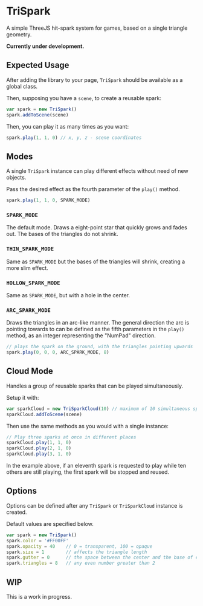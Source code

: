 # TriSpark

A simple ThreeJS hit-spark system for games, based on a single triangle geometry.

__Currently under development.__

## Expected Usage

After adding the library to your page, `TriSpark` should be available as a global class.

Then, supposing you have a `scene`, to create a reusable spark:

```javascript
var spark = new TriSpark()
spark.addToScene(scene)
```

Then, you can play it as many times as you want:

```javascript
spark.play(1, 1, 0) // x, y, z - scene coordinates
```

## Modes

A single `TriSpark` instance can play different effects without need of new objects.

Pass the desired effect as the fourth parameter of the `play()` method.

```javascript
spark.play(1, 1, 0, SPARK_MODE)
```

### `SPARK_MODE`

The default mode. Draws a eight-point star that quickly grows and fades out. The bases of the triangles do not shrink.

### `THIN_SPARK_MODE`

Same as `SPARK_MODE` but the bases of the triangles will shrink, creating a more slim effect.

### `HOLLOW_SPARK_MODE`

Same as `SPARK_MODE`, but with a hole in the center.

### `ARC_SPARK_MODE`

Draws the triangles in an arc-like manner. The general direction the arc is pointing towards to can be defined as the fifth parameters in the `play()` method, as an integer representing the "NumPad" direction.

```javascript
// plays the spark on the ground, with the triangles pointing upwards
spark.play(0, 0, 0, ARC_SPARK_MODE, 8)
```

## Cloud Mode

Handles a group of reusable sparks that can be played simultaneously.

Setup it with:

```javascript
var sparkCloud = new TriSparkCloud(10) // maximum of 10 simultaneous sparks
sparkCloud.addToScene(scene)
```

Then use the same methods as you would with a single instance:

```javascript
// Play three sparks at once in different places
sparkCloud.play(1, 1, 0)
sparkCloud.play(2, 1, 0)
sparkCloud.play(3, 1, 0)
```

In the example above, if an eleventh spark is requested to play while ten others are still playing, the first spark will be stopped and reused.

## Options

Options can be defined after any `TriSpark` or `TriSparkCloud` instance is created.

Default values are specified below.

```javascript
var spark = new TriSpark()
spark.color = '#FF00FF'
spark.opacity = 40    // 0 = transparent, 100 = opaque
spark.size = 1        // affects the triangle length
spark.gutter = 0      // the space between the center and the base of each triangle
spark.triangles = 8   // any even number greater than 2
```

## WIP

This is a work in progress.
